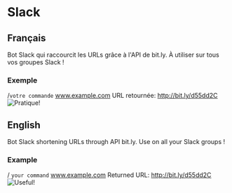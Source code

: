 # Slack

## Français
Bot Slack qui raccourcit les URLs grâce à l'API de bit.ly.
À utiliser sur tous vos groupes Slack !

### Exemple
/`votre commande` www.example.com
URL retournée: http://bit.ly/d55dd2C
![Pratique!](http://cdn.nicolapps.ch/images/uploads/1454244780.ico)

## English
Bot Slack shortening URLs through API bit.ly.
Use on all your Slack groups !

### Example
/ `your command` www.example.com
Returned URL: http://bit.ly/d55dd2C
![Useful!](http://cdn.nicolapps.ch/images/uploads/1454244780.ico)
